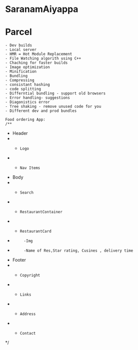 # SaranamAiyappa

# Parcel
    - Dev builds
    - Local server
    - HMR = Hot Module Replacement
    - File Watching algorith using C++
    - Chaching for faster builds
    - Image optimization
    - Minification
    - Bundling
    - Compressing
    - consistant hashing
    - code splitting
    - Differntial bundling - support old browsers
    - Error handling- suggestions
    - Diagonistics error
    - Tree shaking - remove unused code for you 
    - Different dev and prod bundles

    Food ordering App:
    /**
 * Header
 *    -     Logo
 *    -     Nav Items
 * Body
 *    -     Search
 *    -     RestaurantContainer
 *    -     RestaurantCard
 *          -Img
 *          -Name of Res,Star rating, Cusines , delivery time
 * Footer
 *    -     Copyright
 *    -     Links
 *    -     Address
 *    -     Contact 
 */